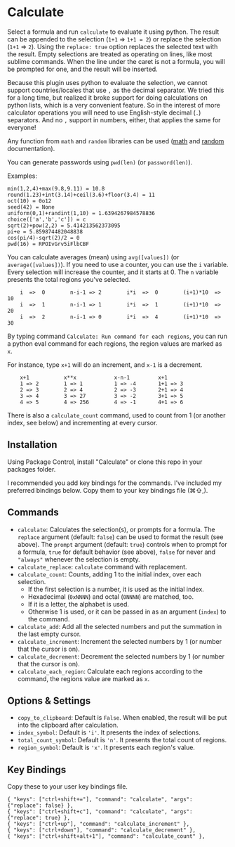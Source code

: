 Calculate
=========

Select a formula and run `calculate` to evaluate it using python. The result can be appended to the selection (`1+1` => `1+1 = 2`) or replace the selection (`1+1` => `2`). Using the `replace: true` option replaces the selected text with the result. Empty selections are treated as operating on lines, like most sublime commands. When the line under the caret is not a formula, you will be prompted for one, and the result will be inserted.

Because this plugin uses python to evaluate the selection, we cannot support countries/locales that use `,` as the decimal separator. We tried this for a long time, but realized it broke support for doing calculations on python lists, which is a very convenient feature. So in the interest of more calculator operations you will need to use English-style decimal (`.`) separators. And no `,` support in numbers, either, that applies the same for everyone!

Any function from `math` and `random` libraries can be used ([math][] and [random][] documentation).

You can generate passwords using `pwd(len)` (or `password(len)`).

Examples:

```
min(1,2,4)+max(9.8,9.11) = 10.8
round(1.23)+int(3.14)+ceil(3.6)+floor(3.4) = 11
oct(10) = 0o12
seed(42) = None
uniform(0,1)+randint(1,10) = 1.6394267984578836
choice(['a','b','c']) = c
sqrt(2)+pow(2,2) = 5.414213562373095
pi+e = 5.859874482048838
cos(pi/4)-sqrt(2)/2 = 0
pwd(16) = RPOIvGrv5iFlbCBF
```

You can calculate averages (mean) using `avg([values])` (or `average([values])`).
If you need to use a counter, you can use the `i` variable. Every selection will increase the counter, and it starts at 0. The `n` variable presents the total regions you've selected.

```
    i  =>  0        n-i-1 => 2        i*i  =>  0        (i+1)*10  =>  10
    i  =>  1        n-i-1 => 1        i*i  =>  1        (i+1)*10  =>  20
    i  =>  2        n-i-1 => 0        i*i  =>  4        (i+1)*10  =>  30
```

By typing command `Calculate: Run command for each regions`, you can run a python eval command for each regions, the region values are marked as `x`. 

For instance, type `x+1` will do an increment, and `x-1` is a decrement.

```
    x+1           x**x            x-n-1         x+1
    1 => 2        1 => 1          1 => -4       1+1 => 3
    2 => 3        2 => 4          2 => -3       2+1 => 4
    3 => 4        3 => 27         3 => -2       3+1 => 5
    4 => 5        4 => 256        4 => -1       4+1 => 6
```

There is also a `calculate_count` command, used to count from 1 (or another index, see below) and incrementing at every cursor.

[math]: http://docs.python.org/2/library/math.html
[random]: http://docs.python.org/2/library/random.html

## Installation

Using Package Control, install "Calculate" or clone this repo in your packages folder.

I recommended you add key bindings for the commands. I've included my preferred bindings below.
Copy them to your key bindings file (⌘⇧,).

## Commands

- `calculate`: Calculates the selection(s), or prompts for a formula. The `replace` argument (default: `false`) can be used to format the result (see above). The `prompt` argument (default: `true`) controls when to prompt for a formula, `true` for default behavior (see above), `false` for never and `"always"` whenever the selection is empty.
- `calculate_replace`: `calculate` command with replacement.
- `calculate_count`: Counts, adding 1 to the initial index, over each selection.
  - If the first selection is a number, it is used as the initial index.
  - Hexadecimal (`0xNNNN`) and octal (`0NNNN`) are matched, too.
  - If it is a letter, the alphabet is used.
  - Otherwise 1 is used, or it can be passed in as an argument (`index`) to the command.
- `calculate_add`: Add all the selected numbers and put the summation in the last empty cursor.
- `calculate_increment`: Increment the selected numbers by 1 (or number that the cursor is on).
- `calculate_decrement`: Decrement the selected numbers by 1 (or number that the cursor is on).
- `calculate_each_region`: Calculate each regions according to the command, the regions value are marked as `x`.

## Options & Settings

- `copy_to_clipboard`: Default is `False`. When enabled, the result will be put into the clipboard after calculation.
- `index_symbol`: Default is `'i'`. It presents the index of selections.
- `total_count_symbol`: Default is `'n'`. It presents the total count of regions.
- `region_symbol`: Default is `'x'`. It presents each region's value.

Key Bindings
------------

Copy these to your user key bindings file.

<!-- keybindings start -->
    { "keys": ["ctrl+shift+="], "command": "calculate", "args": {"replace": false} },
    { "keys": ["ctrl+shift+c"], "command": "calculate", "args": {"replace": true} },
    { "keys": ["ctrl+up"], "command": "calculate_increment" },
    { "keys": ["ctrl+down"], "command": "calculate_decrement" },
    { "keys": ["ctrl+shift+alt+1"], "command": "calculate_count" },
<!-- keybindings stop -->

